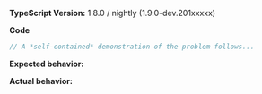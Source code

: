<!-- BUGS: Please use this template. -->
<!-- QUESTIONS: This is not a general support forum! Ask Qs at http://stackoverflow.com/questions/tagged/typescript -->
<!-- SUGGESTIONS: See https://github.com/Microsoft/TypeScript-wiki/blob/master/Writing-Good-Design-Proposals.md -->

**TypeScript Version:**  1.8.0 / nightly (1.9.0-dev.201xxxxx)

**Code**

```ts
// A *self-contained* demonstration of the problem follows...

```

**Expected behavior:**

**Actual behavior:** 
